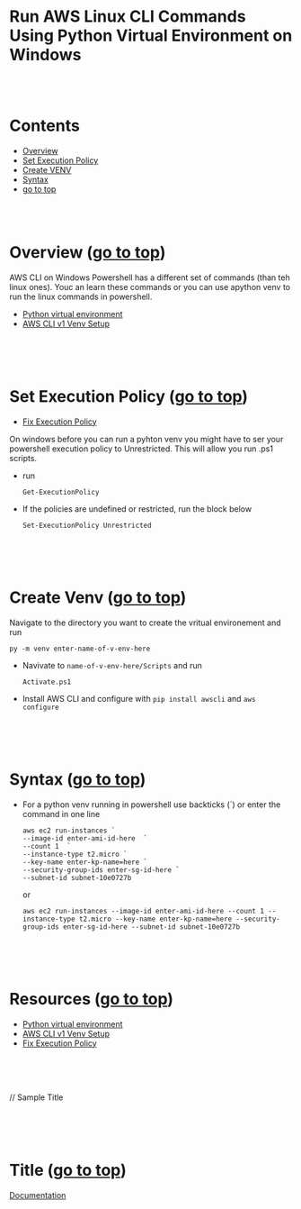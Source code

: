 # Run AWS Linux CLI Commands Using Python Virtual Environment on Windows <a id ='top'></a>

<br>
<br>

# Contents

- [Overview](#0)
- [Set Execution Policy](#1)
- [Create VENV](#2)
- [Syntax](#3)
- [go to top](#top)

<br>
<br>

# Overview <a id='0'></a> ([go to top](#top))

AWS CLI on Windows Powershell has a different set of commands (than teh linux ones). Youc an learn these commands or you can use apython venv to run the linux commands in powershell.

- [Python virtual environment](https://www.infoworld.com/article/3239675/virtualenv-and-venv-python-virtual-environments-explained.html)
- [AWS CLI v1 Venv Setup](https://docs.aws.amazon.com/cli/v1/userguide/install-virtualenv.html)
<br>
<br>
<br>

# Set Execution Policy <a id='1'></a> ([go to top](#top))

- [Fix Execution Policy](https://windowsreport.com/powershell-run-scripts-disabled/)

On windows before you can run a pyhton venv you might have to ser your powershell execution policy to Unrestricted. This will allow you run .ps1 scripts.

- run
    ```
    Get-ExecutionPolicy
    ```
- If the policies are undefined or restricted, run the block below 
    ```
    Set-ExecutionPolicy Unrestricted
    ```

<br>
<br>
<br>

# Create Venv <a id='2'></a> ([go to top](#top))

Navigate to the directory you want to create the vritual environement and run

  ```
  py -m venv enter-name-of-v-env-here
  ```

- Navivate to `name-of-v-env-here/Scripts` and run

  ```
  Activate.ps1
  ```

- Install AWS CLI and configure with `pip install awscli` and `aws configure`

<br>
<br>
<br>


# Syntax <a id='3'></a> ([go to top](#top))

- For a python venv running in powershell use backticks (`) or enter the command in one line

  ```
  aws ec2 run-instances `
  --image-id enter-ami-id-here  `
  --count 1  `
  --instance-type t2.micro `
  --key-name enter-kp-name=here `
  --security-group-ids enter-sg-id-here `
  --subnet-id subnet-10e0727b
  ```

  or

  ```
  aws ec2 run-instances --image-id enter-ami-id-here --count 1 --instance-type t2.micro --key-name enter-kp-name=here --security-group-ids enter-sg-id-here --subnet-id subnet-10e0727b
  ```

<br>
<br>
<br>

# Resources <a id='resources'></a> ([go to top](#top))

- [Python virtual environment](https://www.infoworld.com/article/3239675/virtualenv-and-venv-python-virtual-environments-explained.html)
- [AWS CLI v1 Venv Setup](https://docs.aws.amazon.com/cli/v1/userguide/install-virtualenv.html)
- [Fix Execution Policy](https://windowsreport.com/powershell-run-scripts-disabled/)

<br>
<br>
<br>


// Sample Title

<br>
<br>
<br>

# Title <a id=''></a> ([go to top](#top))

[Documentation]()

<br>
<br>
<br>
